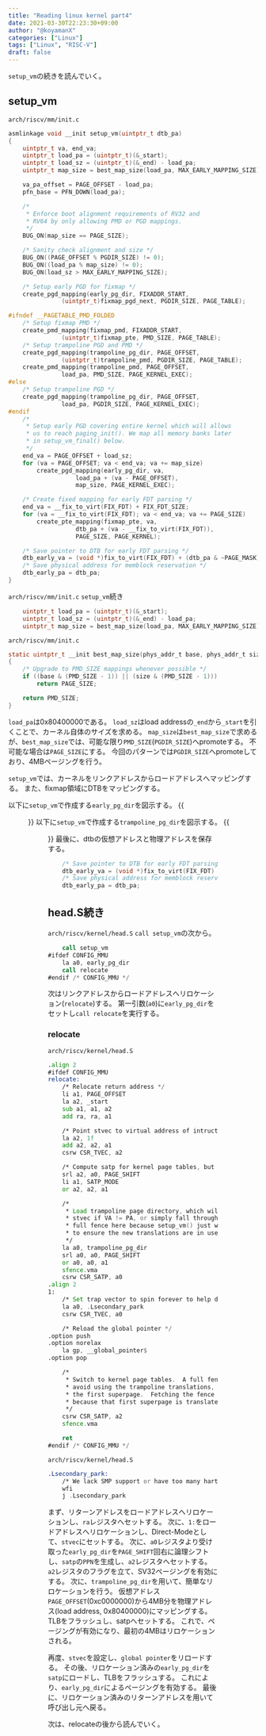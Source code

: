 ```yaml
---
title: "Reading linux kernel part4"
date: 2021-03-30T22:23:30+09:00
author: "@koyamanX"
categories: ["Linux"]
tags: ["Linux", "RISC-V"]
draft: false
---
```


`setup_vm`の続きを読んでいく。
<!--more-->

## setup\_vm

`arch/riscv/mm/init.c`
```c
asmlinkage void __init setup_vm(uintptr_t dtb_pa)
{
	uintptr_t va, end_va;
	uintptr_t load_pa = (uintptr_t)(&_start);
	uintptr_t load_sz = (uintptr_t)(&_end) - load_pa;
	uintptr_t map_size = best_map_size(load_pa, MAX_EARLY_MAPPING_SIZE);

	va_pa_offset = PAGE_OFFSET - load_pa;
	pfn_base = PFN_DOWN(load_pa);

	/*
	 * Enforce boot alignment requirements of RV32 and
	 * RV64 by only allowing PMD or PGD mappings.
	 */
	BUG_ON(map_size == PAGE_SIZE);

	/* Sanity check alignment and size */
	BUG_ON((PAGE_OFFSET % PGDIR_SIZE) != 0);
	BUG_ON((load_pa % map_size) != 0);
	BUG_ON(load_sz > MAX_EARLY_MAPPING_SIZE);

	/* Setup early PGD for fixmap */
	create_pgd_mapping(early_pg_dir, FIXADDR_START,
			   (uintptr_t)fixmap_pgd_next, PGDIR_SIZE, PAGE_TABLE);

#ifndef __PAGETABLE_PMD_FOLDED
	/* Setup fixmap PMD */
	create_pmd_mapping(fixmap_pmd, FIXADDR_START,
			   (uintptr_t)fixmap_pte, PMD_SIZE, PAGE_TABLE);
	/* Setup trampoline PGD and PMD */
	create_pgd_mapping(trampoline_pg_dir, PAGE_OFFSET,
			   (uintptr_t)trampoline_pmd, PGDIR_SIZE, PAGE_TABLE);
	create_pmd_mapping(trampoline_pmd, PAGE_OFFSET,
			   load_pa, PMD_SIZE, PAGE_KERNEL_EXEC);
#else
	/* Setup trampoline PGD */
	create_pgd_mapping(trampoline_pg_dir, PAGE_OFFSET,
			   load_pa, PGDIR_SIZE, PAGE_KERNEL_EXEC);
#endif
	/*
	 * Setup early PGD covering entire kernel which will allows
	 * us to reach paging_init(). We map all memory banks later
	 * in setup_vm_final() below.
	 */
	end_va = PAGE_OFFSET + load_sz;
	for (va = PAGE_OFFSET; va < end_va; va += map_size)
		create_pgd_mapping(early_pg_dir, va,
				   load_pa + (va - PAGE_OFFSET),
				   map_size, PAGE_KERNEL_EXEC);

	/* Create fixed mapping for early FDT parsing */
	end_va = __fix_to_virt(FIX_FDT) + FIX_FDT_SIZE;
	for (va = __fix_to_virt(FIX_FDT); va < end_va; va += PAGE_SIZE)
		create_pte_mapping(fixmap_pte, va,
				   dtb_pa + (va - __fix_to_virt(FIX_FDT)),
				   PAGE_SIZE, PAGE_KERNEL);

	/* Save pointer to DTB for early FDT parsing */
	dtb_early_va = (void *)fix_to_virt(FIX_FDT) + (dtb_pa & ~PAGE_MASK);
	/* Save physical address for memblock reservation */
	dtb_early_pa = dtb_pa;
}
```

`arch/riscv/mm/init.c`
`setup_vm`続き
```c
	uintptr_t load_pa = (uintptr_t)(&_start);
	uintptr_t load_sz = (uintptr_t)(&_end) - load_pa;
	uintptr_t map_size = best_map_size(load_pa, MAX_EARLY_MAPPING_SIZE);
```
`arch/riscv/mm/init.c`
```c
static uintptr_t __init best_map_size(phys_addr_t base, phys_addr_t size)
{
	/* Upgrade to PMD_SIZE mappings whenever possible */
	if ((base & (PMD_SIZE - 1)) || (size & (PMD_SIZE - 1)))
		return PAGE_SIZE;

	return PMD_SIZE;
}
```

`load_pa`は0x80400000である。
`load_sz`はload addressの`_end`から`_start`を引くことで、カーネル自体のサイズを求める。
`map_size`は`best_map_size`で求めるが、`best_map_size`では、可能な限り`PMD_SIZE`(`PGDIR_SIZE`)へpromoteする。
不可能な場合は`PAGE_SIZE`にする。
今回のパターンでは`PGDIR_SIZE`へpromoteしており、4MBページングを行う。

`setup_vm`では、カーネルをリンクアドレスからロードアドレスへマッピングする。
また、fixmap領域にDTBをマッピングする。

以下に`setup_vm`で作成する`early_pg_dir`を図示する。
{{<figure src="./image00.png" >}}
以下に`setup_vm`で作成する`trampoline_pg_dir`を図示する。
{{<figure src="./image01.png" >}}
最後に、dtbの仮想アドレスと物理アドレスを保存する。
```c
	/* Save pointer to DTB for early FDT parsing */
	dtb_early_va = (void *)fix_to_virt(FIX_FDT) + (dtb_pa & ~PAGE_MASK);
	/* Save physical address for memblock reservation */
	dtb_early_pa = dtb_pa;
```

## head.S続き
`arch/riscv/kernel/head.S`
`call setup_vm`の次から。
```asm
	call setup_vm
#ifdef CONFIG_MMU
	la a0, early_pg_dir
	call relocate
#endif /* CONFIG_MMU */
```
次はリンクアドレスからロードアドレスへリロケーション(`relocate`)する。
第一引数(`a0`)に`early_pg_dir`をセットし`call relocate`を実行する。

### relocate

`arch/riscv/kernel/head.S`
```asm
.align 2
#ifdef CONFIG_MMU
relocate:
	/* Relocate return address */
	li a1, PAGE_OFFSET
	la a2, _start
	sub a1, a1, a2
	add ra, ra, a1

	/* Point stvec to virtual address of intruction after satp write */
	la a2, 1f
	add a2, a2, a1
	csrw CSR_TVEC, a2

	/* Compute satp for kernel page tables, but don't load it yet */
	srl a2, a0, PAGE_SHIFT
	li a1, SATP_MODE
	or a2, a2, a1

	/*
	 * Load trampoline page directory, which will cause us to trap to
	 * stvec if VA != PA, or simply fall through if VA == PA.  We need a
	 * full fence here because setup_vm() just wrote these PTEs and we need
	 * to ensure the new translations are in use.
	 */
	la a0, trampoline_pg_dir
	srl a0, a0, PAGE_SHIFT
	or a0, a0, a1
	sfence.vma
	csrw CSR_SATP, a0
.align 2
1:
	/* Set trap vector to spin forever to help debug */
	la a0, .Lsecondary_park
	csrw CSR_TVEC, a0

	/* Reload the global pointer */
.option push
.option norelax
	la gp, __global_pointer$
.option pop

	/*
	 * Switch to kernel page tables.  A full fence is necessary in order to
	 * avoid using the trampoline translations, which are only correct for
	 * the first superpage.  Fetching the fence is guarnteed to work
	 * because that first superpage is translated the same way.
	 */
	csrw CSR_SATP, a2
	sfence.vma

	ret
#endif /* CONFIG_MMU */
```
`arch/riscv/kernel/head.S`
```asm
.Lsecondary_park:
	/* We lack SMP support or have too many harts, so park this hart */
	wfi
	j .Lsecondary_park
```
まず、リターンアドレスをロードアドレスへリロケーションし、`ra`レジスタへセットする。
次に、`1:`をロードアドレスへリロケーションし、Direct-Modeとして、`stvec`にセットする。
次に、`a0`レジスタより受け取った`early_pg_dir`を`PAGE_SHIFT`回右に論理シフトし、`satp`の`PPN`を生成し、`a2`レジスタへセットする。
`a2`レジスタのフラグを立て、SV32ページングを有効にする。
次に、`trampoline_pg_dir`を用いて、簡単なリロケーションを行う。
仮想アドレス`PAGE_OFFSET`(0xc0000000)から4MB分を物理アドレス(load address, 0x80400000)にマッピングする。
TLBをフラッシュし、satpへセットする。
これで、ページングが有効になり、最初の4MBはリロケーションされる。

再度、`stvec`を設定し、`global pointer`をリロードする。
その後、リロケーション済みの`early_pg_dir`を`satp`にロードし、TLBをフラッシュする。
これにより、`early_pg_dir`によるページングを有効する。
最後に、リロケーション済みのリターンアドレスを用いて呼び出し元へ戻る。

次は、relocateの後から読んでいく。
